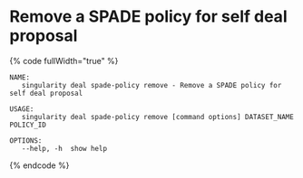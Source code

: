 # Remove a SPADE policy for self deal proposal

{% code fullWidth="true" %}
```
NAME:
   singularity deal spade-policy remove - Remove a SPADE policy for self deal proposal

USAGE:
   singularity deal spade-policy remove [command options] DATASET_NAME POLICY_ID

OPTIONS:
   --help, -h  show help
```
{% endcode %}
